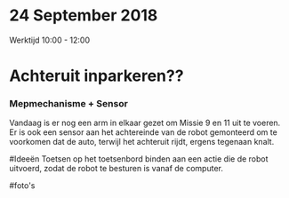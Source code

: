 # 24 September 2018
Werktijd 10:00  - 12:00

# Achteruit inparkeren??

### Mepmechanisme + Sensor

Vandaag is er nog een arm in elkaar gezet om Missie 9 en 11 uit te voeren.
Er is ook een sensor aan het achtereinde van de robot gemonteerd om te voorkomen dat de auto, terwijl het achteruit rijdt, ergens tegenaan knalt.

#Ideeën
Toetsen op het toetsenbord binden aan een actie die de robot uitvoerd, zodat de robot te besturen is vanaf de computer.

#foto's

